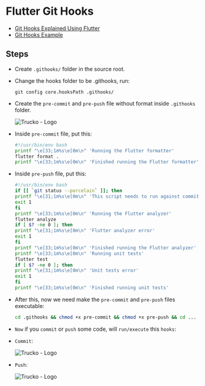 # Flutter Git Hooks

- [Git Hooks Explained Using Flutter](https://medium.com/@rogood/githooks-explained-using-flutter-babcdeb4048d#:~:text=Git%20hooks%20allow%20scripts%20to,identical%20across%20all%20git%20projects)
- [Git Hooks Example](https://support.gitkraken.com/working-with-repositories/githooksexample/)

## Steps

- Create `.githooks/` folder in the source root.

- Change the hooks folder to be .githooks, run:

  ```echo
  git config core.hooksPath .githooks/
  ```

- Create the `pre-commit` and `pre-push` file without format inside `.githooks` folder.

  <img  alt="Trucko - Logo" src="https://i.imgur.com/vDEzMlA.png"/><br/>

- Inside `pre-commit` file, put this:

  ```bash
  #!/usr/bin/env bash
  printf "\e[33;1m%s\e[0m\n" 'Running the Flutter formatter'
  flutter format .
  printf "\e[33;1m%s\e[0m\n" 'Finished running the Flutter formatter'
  ```

- Inside `pre-push` file, put this:

  ```bash
  #!/usr/bin/env bash
  if [[ `git status --porcelain` ]]; then
  printf "\e[31;1m%s\e[0m\n" 'This script needs to run against committed code only. Please commit or stash you changes.'
  exit 1
  fi
  printf "\e[33;1m%s\e[0m\n" 'Running the Flutter analyzer'
  flutter analyze
  if [ $? -ne 0 ]; then
  printf "\e[31;1m%s\e[0m\n" 'Flutter analyzer error'
  exit 1
  fi
  printf "\e[33;1m%s\e[0m\n" 'Finished running the Flutter analyzer'
  printf "\e[33;1m%s\e[0m\n" 'Running unit tests'
  flutter test
  if [ $? -ne 0 ]; then
  printf "\e[31;1m%s\e[0m\n" 'Unit tests error'
  exit 1
  fi
  printf "\e[33;1m%s\e[0m\n" 'Finished running unit tests'
  ```

- After this, now we need make the `pre-commit` and `pre-push` files executable:

  ```bash
  cd .githooks && chmod +x pre-commit && chmod +x pre-push && cd ...
  ```

- `Now` if you `commit` or `push` some code, will `run/execute` this `hooks`:

- `Commit`:

  <img  alt="Trucko - Logo" src="https://i.imgur.com/wK5ThiE.png"/><br/>

- `Push`:

  <img  alt="Trucko - Logo" src="https://i.imgur.com/wMyG110.png"/><br/>
